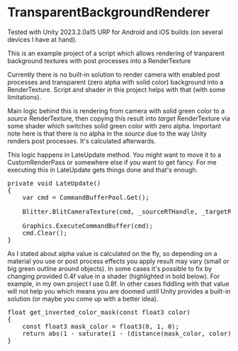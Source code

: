 # TransparentBackgroundRenderer
Tested with Unity 2023.2.0a15 URP for Android and iOS builds (on several devices I have at hand).

This is an example project of a script which allows rendering of tranparent background textures with post processes into a RenderTexture

Currently there is no built-in solution to render camera with enabled post processes and transparent (zero alpha with solid color) background into a RenderTexture.
Script and shader in this project helps with that (with some limitations).

Main logic behind this is rendering from camera with solid green color to a _source_ RenderTexture, then copying this result into _target_ RenderTexture via some shader which switches solid green color with zero alpha. Important note here is that there is no alpha in the _source_ due to the way Unity renders post processes. It's calculated afterwards.

This logic happens in LateUpdate method. You might want to move it to a CustomRenderPass or somewhere else if you want to get fancy. For me executing this in LateUpdate gets things done and that's enough.
<pre>
private void LateUpdate()
{
    var cmd = CommandBufferPool.Get();

    Blitter.BlitCameraTexture(cmd, _sourceRTHandle, _targetRTHandle, _material, 0);

    Graphics.ExecuteCommandBuffer(cmd);
    cmd.Clear();
}
</pre>
As I stated about alpha value is calculated on the fly, so depending on a material you use or post process effects you apply result may vary (small or big green outline around objects).
In some cases it's possible to fix by changing provided 0.4f value in a shader (highlighted in bold below). For example, in my own project I use 0.8f.
In other cases fiddling with that value will not help you which means you are doomed until Unity provides a built-in solution (or maybe you come up with a better idea).
<pre>
float get_inverted_color_mask(const float3 color)
{
    const float3 mask_color = float3(0, 1, 0);
    return abs(1 - saturate(1 - (distance(mask_color, color) - <b>0.4f</b>) / 1e-5));
}
</pre>
